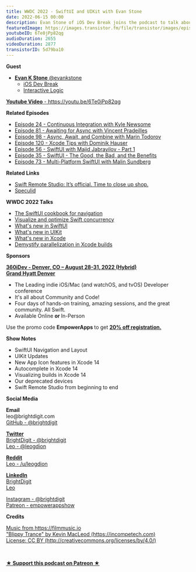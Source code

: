 ```yaml
---
title: WWDC 2022 - SwiftUI and UIKit with Evan Stone
date: 2022-06-15 00:00
description: Evan Stone of iOS Dev Break joins the podcast to talk about all the new stuff in SwiftUI and UIKit from this year's WWDC 2022. He also talks about Swift Remote Studio and his experience from start to finish.
featuredImage: https://images.transistor.fm/file/transistor/images/episode/913878/full_1654863929-artwork.jpg
youtubeID: 6Te0jPp82qg
audioDuration: 2655
videoDuration: 2877
transistorID: 5d79ba10
---
```

<p><b>Guest</b></p><ul><li>
<a href="https://twitter.com/evankstone"><strong>Evan K Stone</strong> @evankstone</a><ul>
<li><a href="https://www.iosdevbreak.com">iOS Dev Break</a></li>
<li><a href="https://www.interactivelogic.net/">Interactive Logic</a></li>
</ul>
</li></ul><p><a href="https://youtu.be/6Te0jPp82qg"><strong>Youtube Video</strong> - https://youtu.be/6Te0jPp82qg</a></p><p><b>Related Episodes</b></p><ul>
<li><a href="https://share.transistor.fm/s/a14f868f">Episode 24 - Continuous Integration with Kyle Newsome</a></li>
<li><a href="https://share.transistor.fm/s/593efb15">Episode 81 - Awaiting for Async with Vincent Pradeilles</a></li>
<li><a href="https://share.transistor.fm/s/f234b424">Episode 98 - Async, Await, and Combine with Marin Todorov</a></li>
<li><a href="https://share.transistor.fm/s/3637f231">Episode 120 - Xcode Tips with Dominik Hauser</a></li>
<li><a href="https://share.transistor.fm/s/44dc8297">Episode 56 - SwiftUI with Majid Jabrayilov - Part 1</a></li>
<li><a href="https://share.transistor.fm/s/87165d83">Episode 35 - SwiftUI - The Good, the Bad, and the Benefits</a></li>
<li><a href="https://share.transistor.fm/s/0d12719b">Episode 73 - Multi-Platform SwiftUI with Malin Sundberg</a></li>
</ul><p><b>Related Links</b></p><ul>
<li><a href="https://www.interactivelogic.net/swift-remote-studio-its-official-time-to-close-up-shop/">Swift Remote Studio: It’s official. Time to close up shop.</a></li>
<li><a href="https://speculid.com">Speculid</a></li>
</ul><p><b>WWDC 2022 Talks</b></p><ul>
<li><a href="https://developer.apple.com/videos/play/wwdc2022-10054">The SwiftUI cookbook for navigation</a></li>
<li><a href="https://developer.apple.com/videos/play/wwdc2022-110350">Visualize and optimize Swift concurrency</a></li>
<li><a href="https://developer.apple.com/videos/play/wwdc2022-10052">What's new in SwiftUI</a></li>
<li><a href="https://developer.apple.com/videos/play/wwdc2022-10068">What's new in UIKit</a></li>
<li><a href="https://developer.apple.com/videos/play/wwdc2022/110427/">What's new in Xcode</a></li>
<li><a href="https://developer.apple.com/videos/play/wwdc2022-110364">Demystify parallelization in Xcode builds</a></li>
</ul><p><b>Sponsors</b></p><p><b><a href="https://360idev.com/"><strong>360iDev - Denver, CO – August 28-31, 2022 (Hybrid)<br>Grand Hyatt Denver</strong></a></b></p><ul>
<li>The Leading indie iOS/Mac (and watchOS, and tvOS) Developer conference</li>
<li>It's all about Community and Code!</li>
<li>Four days of hands-on training, amazing sessions, and the great community. All Swift.</li>
<li>Available Online <strong>or </strong>In-Person</li>
</ul><p>Use the promo code <strong>EmpowerApps </strong>to get <a href="https://360idev.com/"><strong>20% off registration.</strong></a></p><p><b>Show Notes</b></p><ul>
<li>SwiftUI Navigation and Layout </li>
<li>UIKit Updates</li>
<li>New App Icon features in Xcode 14</li>
<li>Autocomplete in Xcode 14</li>
<li>Visualizing builds in Xcode 14</li>
<li>Our deprecated devices</li>
<li>Swift Remote Studio from beginning to end</li>
</ul><p><b>Social Media</b></p><p><strong>Email</strong><br>leo@brightdigit.com<br><a href="https://github.com/brightdigit">GitHub - @brightdigit</a></p><p><a href="https://twitter.com/brightdigit"><strong>Twitter </strong><br>BrightDigit - @brightdigit</a><br><a href="https://twitter.com/leogdion">Leo - @leogdion</a></p><p><a href="https://www.reddit.com/user/leogdion"><strong>Reddit</strong><br>Leo - /u/leogdion</a></p><p><a href="https://www.linkedin.com/company/bright-digit"><strong>LinkedIn</strong><br>BrightDigit</a><br><a href="https://www.linkedin.com/in/leogdion/">Leo</a></p><p><a href="https://www.instagram.com/brightdigit/">Instagram - @brightdigit</a><br><a href="https://www.patreon.com/empowerappsshow">Patreon - empowerappshow</a></p><p><b>Credits</b></p><p><a href="https://filmmusic.io/">Music from https://filmmusic.io</a><br><a href="https://incompetech.com/">"Blippy Trance" by Kevin MacLeod (https://incompetech.com)</a><br><a href="http://creativecommons.org/licenses/by/4.0/">License: CC BY (http://creativecommons.org/licenses/by/4.0/)</a></p><p><br></p><p><strong><a href="https://www.patreon.com/empowerappsshow" rel="payment" title="★ Support this podcast on Patreon ★">★ Support this podcast on Patreon ★</a></strong></p>
      